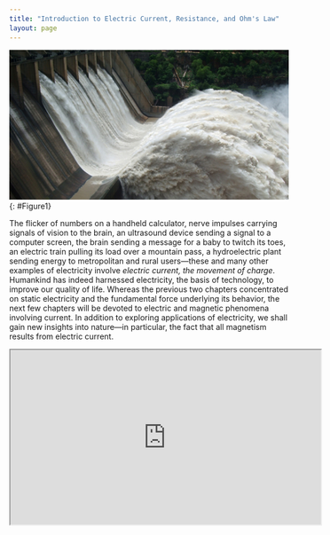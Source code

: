 ```yaml
---
title: "Introduction to Electric Current, Resistance, and Ohm's Law"
layout: page
---
```


![A large volume of water gushes out of the gates of a dam at a hydroelectric facility.](../resources/Figure_19_00_01.jpg "Electric energy in massive quantities is transmitted from this hydroelectric facility, the Srisailam power station located along the Krishna River in India, by the movement of charge&#x2014;that is, by electric current. (credit: Chintohere, Wikimedia Commons)")
{: #Figure1}

The flicker of numbers on a handheld calculator, nerve impulses carrying signals
of vision to the brain, an ultrasound device sending a signal to a computer
screen, the brain sending a message for a baby to twitch its toes, an electric
train pulling its load over a mountain pass, a hydroelectric plant sending
energy to metropolitan and rural users—these and many other examples of
electricity involve *electric current, the movement of charge*. Humankind has
indeed harnessed electricity, the basis of technology, to improve our quality of
life. Whereas the previous two chapters concentrated on static electricity and
the fundamental force underlying its behavior, the next few chapters will be
devoted to electric and magnetic phenomena involving current. In addition to
exploring applications of electricity, we shall gain new insights into nature—in
particular, the fact that all magnetism results from electric current.

<div class="note" data-label="Video" markdown="1">
<iframe width="560" height="315" src="https://www.youtube.com/embed/8blVnGZ6-rM"  allow="accelerometer; autoplay; clipboard-write; encrypted-media; gyroscope; picture-in-picture" allowfullscreen></iframe>
</div>
